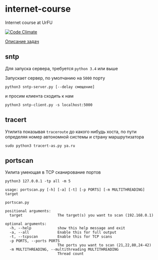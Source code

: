 # internet-course
Internet course at UrFU

[![Code Climate](https://codeclimate.com/github/slogger/internet-course/badges/gpa.svg)](https://codeclimate.com/github/slogger/internet-course)

[Описание задач](http://anytask.urgu.org/course/38)

## sntp
Для запуска сервера, требуется `python 3.4` или выше

Запускает сервер, по умолчанию на `5000` порту
```
python3 sntp-server.py [--delay смещение]
```

и просим клиента сходить к нам
```
python3 sntp-client.py -s localhost:5000
```

## tracert
Утилита показывая `traceroute` до какого нибудь хоста, по пути определяя номер автономной системы и страну маршрутизатора
```
sudo python3 tracert-as.py ya.ru
```

## portscan
Уилита умеющая в TCP сканирование портов
```
python3 127.0.0.1 -tp all -m 5
```
```
usage: portscan.py [-h] [-a] [-t] [-p PORTS] [-m MULTITHREADING] target

portscan.py

positional arguments:
  target                The target(s) you want to scan (192.168.0.1)

optional arguments:
  -h, --help            show this help message and exit
  -a, --all             Enable this for full output
  -t, --tcpscan         Enable this for TCP scans
  -p PORTS, --ports PORTS
                        The ports you want to scan (21,22,80,24-42)
  -m MULTITHREADING, --multithreading MULTITHREADING
                        Thread count

```
